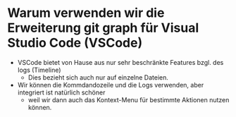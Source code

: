 # Warum verwenden wir die Erweiterung git graph für Visual Studio Code (VSCode) 

  * VSCode bietet von Hause aus nur sehr beschränkte Features bzgl. des logs (Timeline)
    * Dies bezieht sich auch nur auf einzelne Dateien. 
  * Wir können die Kommdandozeile und die Logs verwenden, aber integriert ist natürlich schöner
    * weil wir dann auch das Kontext-Menu für bestimmte Aktionen nutzen können.  

